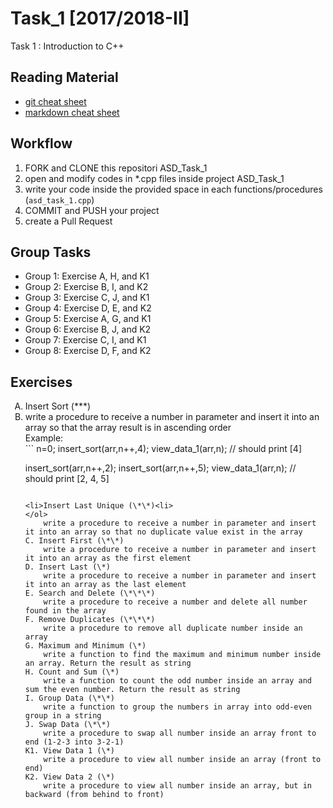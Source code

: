 # Task_1 [2017/2018-II]
Task 1 : Introduction to C++

## Reading Material
* [git cheat sheet](https://education.github.com/git-cheat-sheet-education.pdf)
* [markdown cheat sheet](https://enterprise.github.com/downloads/en/markdown-cheatsheet.pdf)

## Workflow
1. FORK and CLONE this repositori ASD_Task_1
2. open and modify codes in *.cpp files inside project ASD_Task_1
3. write your code inside the provided space in each functions/procedures (`asd_task_1.cpp`) 
4. COMMIT and PUSH your project
5. create a Pull Request

## Group Tasks
* Group 1: Exercise A, H, and K1
* Group 2: Exercise B, I, and K2
* Group 3: Exercise C, J, and K1
* Group 4: Exercise D, E, and K2
* Group 5: Exercise A, G, and K1
* Group 6: Exercise B, J, and K2
* Group 7: Exercise C, I, and K1
* Group 8: Exercise D, F, and K2

## Exercises
<ol type="A">
<li>Insert Sort (***)<li>
	write a procedure to receive a number in parameter and insert it into an array so that the array result is in ascending order<br>
	Example:<br>
```
n=0;
insert_sort(arr,n++,4);
view_data_1(arr,n);
// should print [4]

insert_sort(arr,n++,2);
insert_sort(arr,n++,5);
view_data_1(arr,n);
// should print [2, 4, 5]
```

<li>Insert Last Unique (\*\*)<li>
</ol>
	write a procedure to receive a number in parameter and insert it into an array so that no duplicate value exist in the array
C. Insert First (\*\*)
	write a procedure to receive a number in parameter and insert it into an array as the first element
D. Insert Last (\*)
	write a procedure to receive a number in parameter and insert it into an array as the last element
E. Search and Delete (\*\*\*)
	write a procedure to receive a number and delete all number found in the array
F. Remove Duplicates (\*\*\*)
	write a procedure to remove all duplicate number inside an array
G. Maximum and Minimum (\*)
	write a function to find the maximum and minimum number inside an array. Return the result as string
H. Count and Sum (\*)
	write a function to count the odd number inside an array and sum the even number. Return the result as string
I. Group Data (\*\*)
	write a function to group the numbers in array into odd-even group in a string
J. Swap Data (\*\*)
	write a procedure to swap all number inside an array front to end (1-2-3 into 3-2-1)
K1. View Data 1 (\*)
	write a procedure to view all number inside an array (front to end)
K2. View Data 2 (\*)
	write a procedure to view all number inside an array, but in backward (from behind to front)